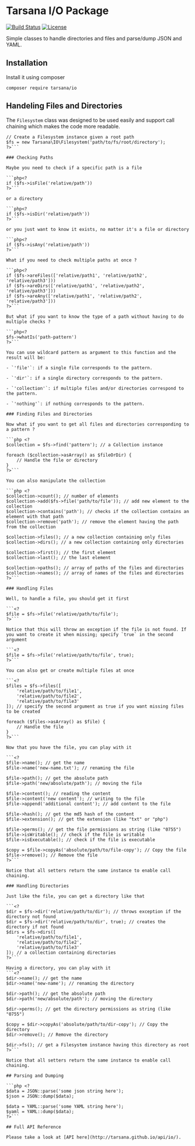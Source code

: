 # Tarsana I/O Package

[![Build Status](https://travis-ci.org/tarsana/io.svg?branch=master)](https://travis-ci.org/tarsana/io)
[![License](https://poser.pugx.org/laravel/framework/license.svg)](http://opensource.org/licenses/MIT)

Simple classes to handle directories and files and parse/dump JSON and YAML.

## Installation

Install it using composer

```
composer require tarsana/io
```

## Handeling Files and Directories

The `Filesystem` class was designed to be used easily and support call chaining which makes the code more readable.

```php<?
// Create a Filesystem instance given a root path
$fs = new Tarsana\IO\Filesystem('path/to/fs/root/directory');
?>```

### Checking Paths

Maybe you need to check if a specific path is a file

```php<?
if ($fs->isFile('relative/path'))
?>```

or a directory

```php<?
if ($fs->isDir('relative/path'))
?>```

or you just want to know it exists, no matter it's a file or directory

```php<?
if ($fs->isAny('relative/path'))
?>```

What if you need to check multiple paths at once ?

```php<?
if ($fs->areFiles(['relative/path1', 'relative/path2', 'relative/path3']))
if ($fs->areDirs(['relative/path1', 'relative/path2', 'relative/path3']))
if ($fs->areAny(['relative/path1', 'relative/path2', 'relative/path3']))
?>```

But what if you want to know the type of a path without having to do multiple checks ?

```php<?
$fs->whatIs('path-pattern')
?>```

You can use wildcard pattern as argument to this function and the result will be:

- `'file'`: if a single file corresponds to the pattern.

- `'dir'`: if a single directory corresponds to the pattern.

- `'collection'`: if multiple files and/or directories correspond to the pattern.

- `'nothing'`: if nothing corresponds to the pattern.

### Finding Files and Directories

Now what if you want to get all files and directories corresponding to a pattern ?

```php <?  
$collection = $fs->find('pattern'); // a Collection instance

foreach ($collection->asArray() as $fileOrDir) {
	// Handle the file or directory
}
?>```

You can also manipulate the collection

```php <?
$collection->count(); // number of elements
$collection->add($fs->file('path/to/file')); // add new element to the collection
$collection->contains('path'); // checks if the collection contains an element with that path
$collection->remove('path'); // remove the element having the path from the collection

$collection->files(); // a new collection containing only files
$collection->dirs(); // a new collection containing only directories

$collection->first(); // the first element
$collection->last(); // the last element

$collection->paths(); // array of paths of the files and directories
$collection->names(); // array of names of the files and directories
?>```

### Handling Files

Well, to handle a file, you should get it first

```<?  
$file = $fs->file('relative/path/to/file'); 
?>```

Notice that this will throw an exception if the file is not found. If you want to create it when missing; specify `true` in the second argument 

```<?  
$file = $fs->file('relative/path/to/file', true); 
?>```

You can also get or create multiple files at once

```<?  
$files = $fs->files([
	'relative/path/to/file1', 
	'relative/path/to/file2', 
	'relative/path/to/file3'
]); // specify the second argument as true if you want missing files to be created

foreach ($files->asArray() as $file) {
	// Handle the file
}
?>```

Now that you have the file, you can play with it

```<?
$file->name(); // get the name
$file->name('new-name.txt'); // renaming the file

$file->path(); // get the absolute path
$file->path('new/absolute/path'); // moving the file

$file->content(); // reading the content
$file->content('new content'); // writing to the file
$file->append('additional content'); // add content to the file

$file->hash(); // get the md5 hash of the content
$file->extension(); // get the extension (like "txt" or "php")

$file->perms(); // get the file permissions as string (like "0755")
$file->isWritable(); // check if the file is writable
$file->isExecutable(); // check if the file is executable

$copy = $file->copyAs('absolute/path/to/file-copy'); // Copy the file
$file->remove(); // Remove the file
?>```

Notice that all setters return the same instance to enable call chaining.

### Handling Directories

Just like the file, you can get a directory like that

```<?  
$dir = $fs->dir('relative/path/to/dir'); // throws exception if the directory not found
$dir = $fs->dir('relative/path/to/dir', true); // creates the directory if not found
$dirs = $fs->dirs([
	'relative/path/to/file1', 
	'relative/path/to/file2', 
	'relative/path/to/file3'
]); // a collection containing directories
?>```

Having a directory, you can play with it
```<?
$dir->name(); // get the name
$dir->name('new-name'); // renaming the directory

$dir->path(); // get the absolute path
$dir->path('new/absolute/path'); // moving the directory

$dir->perms(); // get the directory permissions as string (like "0755")

$copy = $dir->copyAs('absolute/path/to/dir-copy'); // Copy the directory
$dir->remove(); // Remove the directory

$dir->fs(); // get a Filesystem instance having this directory as root
?>```

Notice that all setters return the same instance to enable call chaining.

## Parsing and Dumping

```php <?
$data = JSON::parse('some json string here');
$json = JSON::dump($data);

$data = YAML::parse('some YAML string here');
$yaml = YAML::dump($data);
?>```

## Full API Reference

Please take a look at [API here](http://tarsana.github.io/api/io/).
